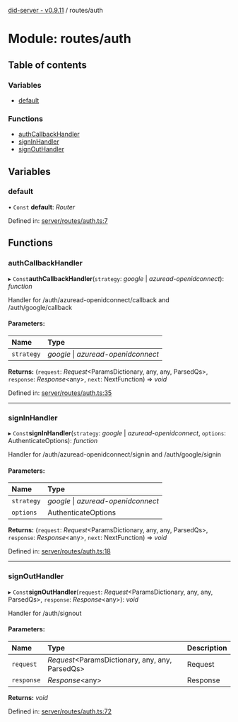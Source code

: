 [did-server - v0.9.11](../README.md) / routes/auth

# Module: routes/auth

## Table of contents

### Variables

- [default](routes_auth.md#default)

### Functions

- [authCallbackHandler](routes_auth.md#authcallbackhandler)
- [signInHandler](routes_auth.md#signinhandler)
- [signOutHandler](routes_auth.md#signouthandler)

## Variables

### default

• `Const` **default**: *Router*

Defined in: [server/routes/auth.ts:7](https://github.com/Puzzlepart/did/blob/dev/server/routes/auth.ts#L7)

## Functions

### authCallbackHandler

▸ `Const`**authCallbackHandler**(`strategy`: *google* \| *azuread-openidconnect*): *function*

Handler for /auth/azuread-openidconnect/callback and  /auth/google/callback

#### Parameters:

Name | Type |
:------ | :------ |
`strategy` | *google* \| *azuread-openidconnect* |

**Returns:** (`request`: *Request*<ParamsDictionary, any, any, ParsedQs\>, `response`: *Response*<any\>, `next`: NextFunction) => *void*

Defined in: [server/routes/auth.ts:35](https://github.com/Puzzlepart/did/blob/dev/server/routes/auth.ts#L35)

___

### signInHandler

▸ `Const`**signInHandler**(`strategy`: *google* \| *azuread-openidconnect*, `options`: AuthenticateOptions): *function*

Handler for /auth/azuread-openidconnect/signin and /auth/google/signin

#### Parameters:

Name | Type |
:------ | :------ |
`strategy` | *google* \| *azuread-openidconnect* |
`options` | AuthenticateOptions |

**Returns:** (`request`: *Request*<ParamsDictionary, any, any, ParsedQs\>, `response`: *Response*<any\>, `next`: NextFunction) => *void*

Defined in: [server/routes/auth.ts:18](https://github.com/Puzzlepart/did/blob/dev/server/routes/auth.ts#L18)

___

### signOutHandler

▸ `Const`**signOutHandler**(`request`: *Request*<ParamsDictionary, any, any, ParsedQs\>, `response`: *Response*<any\>): *void*

Handler for /auth/signout

#### Parameters:

Name | Type | Description |
:------ | :------ | :------ |
`request` | *Request*<ParamsDictionary, any, any, ParsedQs\> | Request   |
`response` | *Response*<any\> | Response   |

**Returns:** *void*

Defined in: [server/routes/auth.ts:72](https://github.com/Puzzlepart/did/blob/dev/server/routes/auth.ts#L72)
